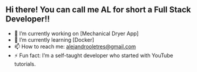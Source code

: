 ## Hi there! You can call me AL for short a Full Stack Developer!!

- 🔭 I’m currently working on [Mechanical Dryer App]
- 🌱 I’m currently learning [Docker]
- 📫 How to reach me: alejandrooletres@gmail.com
- ⚡ Fun fact: I’m a self-taught developer who started with YouTube tutorials.

